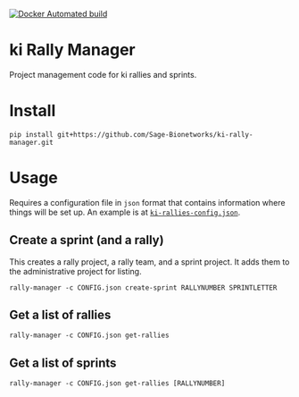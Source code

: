 [![Docker Automated build](https://img.shields.io/docker/automated/jrottenberg/ffmpeg.svg?style=flat-square)](https://hub.docker.com/r/SageBionetworks/ki-rally-manager/)

# ki Rally Manager

Project management code for ki rallies and sprints.

# Install

```
pip install git+https://github.com/Sage-Bionetworks/ki-rally-manager.git
```
# Usage

Requires a configuration file in `json` format that contains information where things will be set up. An example is at [`ki-rallies-config.json`](ki-rallies-config.json).

## Create a sprint (and a rally)

This creates a rally project, a rally team, and a sprint project. It adds them to the administrative project for listing.

```
rally-manager -c CONFIG.json create-sprint RALLYNUMBER SPRINTLETTER
```

## Get a list of rallies

```
rally-manager -c CONFIG.json get-rallies
```

## Get a list of sprints

```
rally-manager -c CONFIG.json get-rallies [RALLYNUMBER]
```

